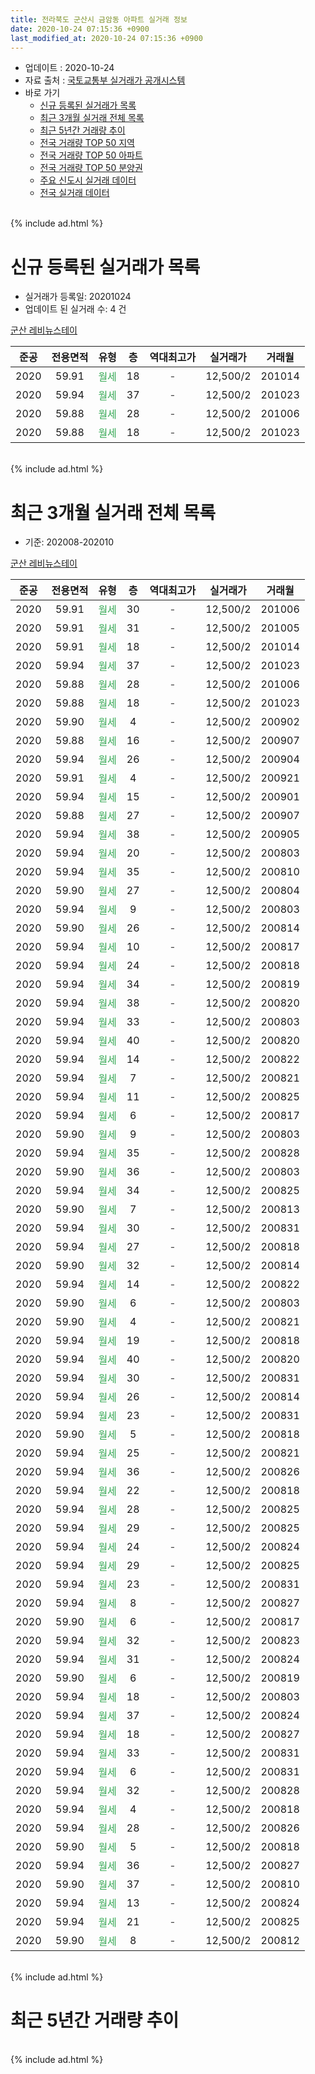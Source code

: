 ```yaml
---
title: 전라북도 군산시 금암동 아파트 실거래 정보
date: 2020-10-24 07:15:36 +0900
last_modified_at: 2020-10-24 07:15:36 +0900
---
```


* 업데이트 : 2020-10-24
* 자료 출처 : [국토교통부 실거래가 공개시스템](http://rt.molit.go.kr)
* 바로 가기
    * [신규 등록된 실거래가 목록](#신규-등록된-실거래가-목록)
    * [최근 3개월 실거래 전체 목록](#최근-3개월-실거래-전체-목록)
    * [최근 5년간 거래량 추이](#최근-5년간-거래량-추이)
    * [전국 거래량 TOP 50 지역](https://inasie.github.io/apt-trade-info/최근-3개월-전국에서-가장-거래가-많이-발생한-지역)
    * [전국 거래량 TOP 50 아파트](https://inasie.github.io/apt-trade-info/최근-3개월-전국에서-가장-거래가-많이-발생한-아파트)
    * [전국 거래량 TOP 50 분양권](https://inasie.github.io/apt-trade-info/최근-3개월-전국에서-가장-거래가-많이-발생한-분양권)
    * [주요 신도시 실거래 데이터](https://inasie.github.io/apt-trade-info/주요-신도시)
    * [전국 실거래 데이터](https://inasie.github.io/apt-trade-info/전국)
<br>
{% include ad.html %}
<br>

# 신규 등록된 실거래가 목록
* 실거래가 등록일: 20201024
* 업데이트 된 실거래 수: 4 건


[군산 레비뉴스테이](https://search.naver.com/search.naver?query=%EC%A0%84%EB%9D%BC%EB%B6%81%EB%8F%84+%EA%B5%B0%EC%82%B0%EC%8B%9C+%EA%B8%88%EC%95%94%EB%8F%99+%EA%B5%B0%EC%82%B0+%EB%A0%88%EB%B9%84%EB%89%B4%EC%8A%A4%ED%85%8C%EC%9D%B4)

|준공|전용면적|유형|층|역대최고가|실거래가|거래월|
|:---:|:---:|:---:|:---:|:---:|:---:|:---:|
|2020|59.91|<span style="color:#34a853">월세</span>|18|<span style="color:#444444">-</span>|12,500/2|201014|
|2020|59.94|<span style="color:#34a853">월세</span>|37|<span style="color:#444444">-</span>|12,500/2|201023|
|2020|59.88|<span style="color:#34a853">월세</span>|28|<span style="color:#444444">-</span>|12,500/2|201006|
|2020|59.88|<span style="color:#34a853">월세</span>|18|<span style="color:#444444">-</span>|12,500/2|201023|


<br>
{% include ad.html %}
<br>

# 최근 3개월 실거래 전체 목록
* 기준: 202008-202010


[군산 레비뉴스테이](https://search.naver.com/search.naver?query=%EC%A0%84%EB%9D%BC%EB%B6%81%EB%8F%84+%EA%B5%B0%EC%82%B0%EC%8B%9C+%EA%B8%88%EC%95%94%EB%8F%99+%EA%B5%B0%EC%82%B0+%EB%A0%88%EB%B9%84%EB%89%B4%EC%8A%A4%ED%85%8C%EC%9D%B4)

|준공|전용면적|유형|층|역대최고가|실거래가|거래월|
|:---:|:---:|:---:|:---:|:---:|:---:|:---:|
|2020|59.91|<span style="color:#34a853">월세</span>|30|<span style="color:#444444">-</span>|12,500/2|201006|
|2020|59.91|<span style="color:#34a853">월세</span>|31|<span style="color:#444444">-</span>|12,500/2|201005|
|2020|59.91|<span style="color:#34a853">월세</span>|18|<span style="color:#444444">-</span>|12,500/2|201014|
|2020|59.94|<span style="color:#34a853">월세</span>|37|<span style="color:#444444">-</span>|12,500/2|201023|
|2020|59.88|<span style="color:#34a853">월세</span>|28|<span style="color:#444444">-</span>|12,500/2|201006|
|2020|59.88|<span style="color:#34a853">월세</span>|18|<span style="color:#444444">-</span>|12,500/2|201023|
|2020|59.90|<span style="color:#34a853">월세</span>|4|<span style="color:#444444">-</span>|12,500/2|200902|
|2020|59.88|<span style="color:#34a853">월세</span>|16|<span style="color:#444444">-</span>|12,500/2|200907|
|2020|59.94|<span style="color:#34a853">월세</span>|26|<span style="color:#444444">-</span>|12,500/2|200904|
|2020|59.91|<span style="color:#34a853">월세</span>|4|<span style="color:#444444">-</span>|12,500/2|200921|
|2020|59.94|<span style="color:#34a853">월세</span>|15|<span style="color:#444444">-</span>|12,500/2|200901|
|2020|59.88|<span style="color:#34a853">월세</span>|27|<span style="color:#444444">-</span>|12,500/2|200907|
|2020|59.94|<span style="color:#34a853">월세</span>|38|<span style="color:#444444">-</span>|12,500/2|200905|
|2020|59.94|<span style="color:#34a853">월세</span>|20|<span style="color:#444444">-</span>|12,500/2|200803|
|2020|59.94|<span style="color:#34a853">월세</span>|35|<span style="color:#444444">-</span>|12,500/2|200810|
|2020|59.90|<span style="color:#34a853">월세</span>|27|<span style="color:#444444">-</span>|12,500/2|200804|
|2020|59.94|<span style="color:#34a853">월세</span>|9|<span style="color:#444444">-</span>|12,500/2|200803|
|2020|59.90|<span style="color:#34a853">월세</span>|26|<span style="color:#444444">-</span>|12,500/2|200814|
|2020|59.94|<span style="color:#34a853">월세</span>|10|<span style="color:#444444">-</span>|12,500/2|200817|
|2020|59.94|<span style="color:#34a853">월세</span>|24|<span style="color:#444444">-</span>|12,500/2|200818|
|2020|59.94|<span style="color:#34a853">월세</span>|34|<span style="color:#444444">-</span>|12,500/2|200819|
|2020|59.94|<span style="color:#34a853">월세</span>|38|<span style="color:#444444">-</span>|12,500/2|200820|
|2020|59.94|<span style="color:#34a853">월세</span>|33|<span style="color:#444444">-</span>|12,500/2|200803|
|2020|59.94|<span style="color:#34a853">월세</span>|40|<span style="color:#444444">-</span>|12,500/2|200820|
|2020|59.94|<span style="color:#34a853">월세</span>|14|<span style="color:#444444">-</span>|12,500/2|200822|
|2020|59.94|<span style="color:#34a853">월세</span>|7|<span style="color:#444444">-</span>|12,500/2|200821|
|2020|59.94|<span style="color:#34a853">월세</span>|11|<span style="color:#444444">-</span>|12,500/2|200825|
|2020|59.94|<span style="color:#34a853">월세</span>|6|<span style="color:#444444">-</span>|12,500/2|200817|
|2020|59.90|<span style="color:#34a853">월세</span>|9|<span style="color:#444444">-</span>|12,500/2|200803|
|2020|59.94|<span style="color:#34a853">월세</span>|35|<span style="color:#444444">-</span>|12,500/2|200828|
|2020|59.90|<span style="color:#34a853">월세</span>|36|<span style="color:#444444">-</span>|12,500/2|200803|
|2020|59.94|<span style="color:#34a853">월세</span>|34|<span style="color:#444444">-</span>|12,500/2|200825|
|2020|59.90|<span style="color:#34a853">월세</span>|7|<span style="color:#444444">-</span>|12,500/2|200813|
|2020|59.94|<span style="color:#34a853">월세</span>|30|<span style="color:#444444">-</span>|12,500/2|200831|
|2020|59.94|<span style="color:#34a853">월세</span>|27|<span style="color:#444444">-</span>|12,500/2|200818|
|2020|59.90|<span style="color:#34a853">월세</span>|32|<span style="color:#444444">-</span>|12,500/2|200814|
|2020|59.94|<span style="color:#34a853">월세</span>|14|<span style="color:#444444">-</span>|12,500/2|200822|
|2020|59.90|<span style="color:#34a853">월세</span>|6|<span style="color:#444444">-</span>|12,500/2|200803|
|2020|59.90|<span style="color:#34a853">월세</span>|4|<span style="color:#444444">-</span>|12,500/2|200821|
|2020|59.94|<span style="color:#34a853">월세</span>|19|<span style="color:#444444">-</span>|12,500/2|200818|
|2020|59.94|<span style="color:#34a853">월세</span>|40|<span style="color:#444444">-</span>|12,500/2|200820|
|2020|59.94|<span style="color:#34a853">월세</span>|30|<span style="color:#444444">-</span>|12,500/2|200831|
|2020|59.94|<span style="color:#34a853">월세</span>|26|<span style="color:#444444">-</span>|12,500/2|200814|
|2020|59.94|<span style="color:#34a853">월세</span>|23|<span style="color:#444444">-</span>|12,500/2|200831|
|2020|59.90|<span style="color:#34a853">월세</span>|5|<span style="color:#444444">-</span>|12,500/2|200818|
|2020|59.94|<span style="color:#34a853">월세</span>|25|<span style="color:#444444">-</span>|12,500/2|200821|
|2020|59.94|<span style="color:#34a853">월세</span>|36|<span style="color:#444444">-</span>|12,500/2|200826|
|2020|59.94|<span style="color:#34a853">월세</span>|22|<span style="color:#444444">-</span>|12,500/2|200818|
|2020|59.94|<span style="color:#34a853">월세</span>|28|<span style="color:#444444">-</span>|12,500/2|200825|
|2020|59.94|<span style="color:#34a853">월세</span>|29|<span style="color:#444444">-</span>|12,500/2|200825|
|2020|59.94|<span style="color:#34a853">월세</span>|24|<span style="color:#444444">-</span>|12,500/2|200824|
|2020|59.94|<span style="color:#34a853">월세</span>|29|<span style="color:#444444">-</span>|12,500/2|200825|
|2020|59.94|<span style="color:#34a853">월세</span>|23|<span style="color:#444444">-</span>|12,500/2|200831|
|2020|59.94|<span style="color:#34a853">월세</span>|8|<span style="color:#444444">-</span>|12,500/2|200827|
|2020|59.90|<span style="color:#34a853">월세</span>|6|<span style="color:#444444">-</span>|12,500/2|200817|
|2020|59.94|<span style="color:#34a853">월세</span>|32|<span style="color:#444444">-</span>|12,500/2|200823|
|2020|59.94|<span style="color:#34a853">월세</span>|31|<span style="color:#444444">-</span>|12,500/2|200824|
|2020|59.90|<span style="color:#34a853">월세</span>|6|<span style="color:#444444">-</span>|12,500/2|200819|
|2020|59.94|<span style="color:#34a853">월세</span>|18|<span style="color:#444444">-</span>|12,500/2|200803|
|2020|59.94|<span style="color:#34a853">월세</span>|37|<span style="color:#444444">-</span>|12,500/2|200824|
|2020|59.94|<span style="color:#34a853">월세</span>|18|<span style="color:#444444">-</span>|12,500/2|200827|
|2020|59.94|<span style="color:#34a853">월세</span>|33|<span style="color:#444444">-</span>|12,500/2|200831|
|2020|59.94|<span style="color:#34a853">월세</span>|6|<span style="color:#444444">-</span>|12,500/2|200831|
|2020|59.94|<span style="color:#34a853">월세</span>|32|<span style="color:#444444">-</span>|12,500/2|200828|
|2020|59.94|<span style="color:#34a853">월세</span>|4|<span style="color:#444444">-</span>|12,500/2|200818|
|2020|59.94|<span style="color:#34a853">월세</span>|28|<span style="color:#444444">-</span>|12,500/2|200826|
|2020|59.90|<span style="color:#34a853">월세</span>|5|<span style="color:#444444">-</span>|12,500/2|200818|
|2020|59.94|<span style="color:#34a853">월세</span>|36|<span style="color:#444444">-</span>|12,500/2|200827|
|2020|59.90|<span style="color:#34a853">월세</span>|37|<span style="color:#444444">-</span>|12,500/2|200810|
|2020|59.94|<span style="color:#34a853">월세</span>|13|<span style="color:#444444">-</span>|12,500/2|200824|
|2020|59.94|<span style="color:#34a853">월세</span>|21|<span style="color:#444444">-</span>|12,500/2|200825|
|2020|59.90|<span style="color:#34a853">월세</span>|8|<span style="color:#444444">-</span>|12,500/2|200812|


<br>
{% include ad.html %}
<br>

# 최근 5년간 거래량 추이


<div style="width:100%;">
    <canvas id="deal_progress" height="200"></canvas>
</div>

<script>
new Chart(document.getElementById("deal_progress"), {
    type: 'line',
    data: {
        labels: ['201510','201511','201512','201601','201602','201603','201604','201605','201606','201607','201608','201609','201610','201611','201612','201701','201702','201703','201704','201705','201706','201707','201708','201709','201710','201711','201712','201801','201802','201803','201804','201805','201806','201807','201808','201809','201810','201811','201812','201901','201902','201903','201904','201905','201906','201907','201908','201909','201910','201911','201912','202001','202002','202003','202004','202005','202006','202007','202008','202009','202010'],
        datasets: [{
            label: '매매',
            pointRadius: 1,
            data: [0, 0, 0, 0, 0, 0, 0, 0, 0, 0, 0, 0, 0, 0, 0, 0, 0, 0, 0, 0, 0, 0, 0, 0, 0, 0, 0, 0, 0, 0, 0, 0, 0, 0, 0, 0, 0, 0, 0, 0, 0, 0, 0, 0, 0, 0, 0, 0, 0, 0, 0, 0, 0, 0, 0, 0, 0, 0, 0, 0, 0],
            borderColor: "rgba(255, 201, 14, 1)",
            backgroundColor: "rgba(255, 201, 14, 0.5)",
            fill: false,
            lineTension: 0
        },{
            label: '전월세',
            pointRadius: 1,
            data: [0, 0, 0, 0, 0, 0, 0, 0, 0, 0, 0, 0, 0, 0, 0, 0, 0, 0, 0, 0, 0, 0, 0, 0, 0, 0, 0, 0, 0, 0, 0, 0, 0, 0, 0, 0, 0, 0, 0, 0, 0, 0, 0, 0, 0, 0, 0, 0, 0, 0, 0, 0, 0, 0, 0, 49, 80, 82, 59, 7, 6],
            borderColor: "rgba(0, 141, 185, 1)",
            backgroundColor: "rgba(0, 141, 185, 0.5)",
            fill: false,
            lineTension: 0
        }
        ]
    },
    options: {
        responsive: true,
        title: {
            display: false
        },
        tooltips: {
            mode: 'index',
            intersect: false
        },
        hover: {
            mode: 'nearest',
            intersect: true
        },
        scales: {
            xAxes: [{
                display: true,
                scaleLabel: {
                    display: true,
                    labelString: '년/월'
                }
            }],
            yAxes: [{
                display: true,
                ticks: {
                    suggestedMin: 0,
                },
                scaleLabel: {
                    display: true,
                    labelString: '실거래 수'
                }
            }]
        }
    }
});

</script>


<br>
{% include ad.html %}
<br>

